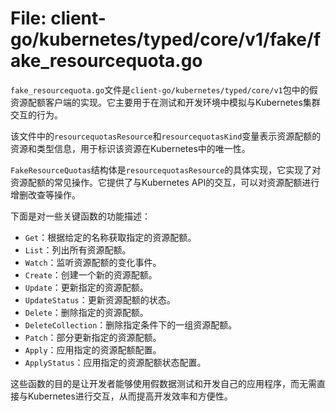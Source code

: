 # File: client-go/kubernetes/typed/core/v1/fake/fake_resourcequota.go

`fake_resourcequota.go`文件是`client-go/kubernetes/typed/core/v1`包中的假资源配额客户端的实现。它主要用于在测试和开发环境中模拟与Kubernetes集群交互的行为。

该文件中的`resourcequotasResource`和`resourcequotasKind`变量表示资源配额的资源和类型信息，用于标识该资源在Kubernetes中的唯一性。

`FakeResourceQuotas`结构体是`resourcequotasResource`的具体实现，它实现了对资源配额的常见操作。它提供了与Kubernetes API的交互，可以对资源配额进行增删改查等操作。

下面是对一些关键函数的功能描述：
- `Get`：根据给定的名称获取指定的资源配额。
- `List`：列出所有资源配额。
- `Watch`：监听资源配额的变化事件。
- `Create`：创建一个新的资源配额。
- `Update`：更新指定的资源配额。
- `UpdateStatus`：更新资源配额的状态。
- `Delete`：删除指定的资源配额。
- `DeleteCollection`：删除指定条件下的一组资源配额。
- `Patch`：部分更新指定的资源配额。
- `Apply`：应用指定的资源配额配置。
- `ApplyStatus`：应用指定的资源配额状态配置。

这些函数的目的是让开发者能够使用假数据测试和开发自己的应用程序，而无需直接与Kubernetes进行交互，从而提高开发效率和方便性。

